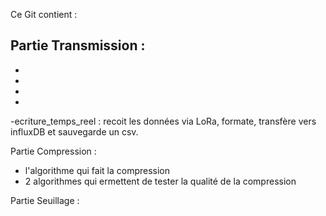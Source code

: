 Ce Git contient :

Partie Transmission :
-
-
-
-
-
-ecriture_temps_reel : recoit les données via LoRa, formate, transfère vers influxDB et sauvegarde un csv. 

Partie Compression :
- l'algorithme qui fait la compression
- 2 algorithmes qui ermettent de tester la qualité de la compression

Partie Seuillage :



